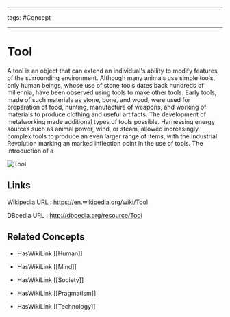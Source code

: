 




---

tags: #Concept

---
# Tool


A tool is an object that can extend an individual's ability to modify features of the surrounding environment. Although many animals use simple tools, only human beings, whose use of stone tools dates back hundreds of millennia, have been observed using tools to make other tools. Early tools, made of such materials as stone, bone, and wood, were used for preparation of food, hunting, manufacture of weapons, and working of materials to produce clothing and useful artifacts. The development of metalworking made additional types of tools possible. Harnessing energy sources such as animal power, wind, or steam, allowed increasingly complex tools to produce an even larger range of items, with the Industrial Revolution marking an marked inflection point in the use of tools. The introduction of a

![Tool](http://commons.wikimedia.org/wiki/Special:FilePath/Agricultural_tools_at_show.jpg?width=300)


## Links


Wikipedia URL : https://en.wikipedia.org/wiki/Tool

DBpedia URL : http://dbpedia.org/resource/Tool


## Related Concepts


- HasWikiLink [[Human]]

- HasWikiLink [[Mind]]

- HasWikiLink [[Society]]

- HasWikiLink [[Pragmatism]]

- HasWikiLink [[Technology]]